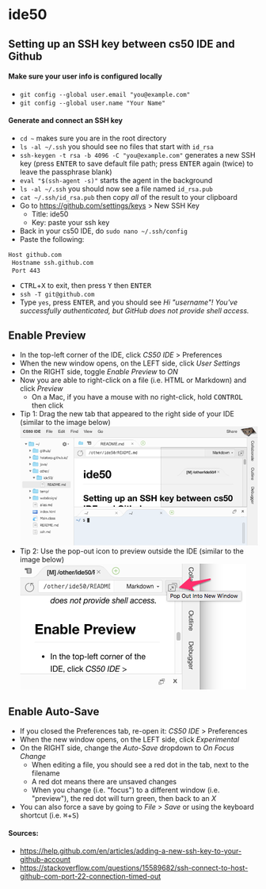 # ide50

## Setting up an SSH key between cs50 IDE and Github

#### Make sure your user info is configured locally
* `git config --global user.email "you@example.com"`
* `git config --global user.name "Your Name"`

#### Generate and connect an SSH key
* `cd ~` makes sure you are in the root directory
* `ls -al ~/.ssh` you should see no files that start with `id_rsa`
* `ssh-keygen -t rsa -b 4096 -C "you@example.com"` generates a new SSH key (press <kbd>ENTER</kbd> to save default file path; press <kbd>ENTER</kbd> again (twice) to leave the passphrase blank)
* `eval "$(ssh-agent -s)"` starts the agent in the background
* `ls -al ~/.ssh` you should now see a file named `id_rsa.pub`
* `cat ~/.ssh/id_rsa.pub` then copy _all_ of the result to your clipboard
* Go to https://github.com/settings/keys > New SSH Key
  * Title: ide50
  * Key: paste your ssh key
* Back in your cs50 IDE, do `sudo nano ~/.ssh/config`
* Paste the following:
```
Host github.com
 Hostname ssh.github.com
 Port 443
```
* <kbd>CTRL</kbd>+<kbd>X</kbd> to exit, then press <kbd>Y</kbd> then <kbd>ENTER</kbd>
* `ssh -T git@github.com`
* Type `yes`, press <kbd>ENTER</kbd>, and you should see *Hi "username"! You've successfully authenticated, but GitHub does not provide shell access.*

## Enable Preview
* In the top-left corner of the IDE, click *CS50 IDE* > Preferences
* When the new window opens, on the LEFT side, click *User Settings*
* On the RIGHT side, toggle *Enable Preview* to *ON*
* Now you are able to right-click on a file (i.e. HTML or Markdown) and click *Preview*
  * On a Mac, if you have a mouse with no right-click, hold <kbd>CONTROL</kbd> then click
* Tip 1: Drag the new tab that appeared to the right side of your IDE (similar to the image below)
![](preview-in.png)
* Tip 2: Use the pop-out icon to preview outside the IDE (similar to the image below)
![](preview-out.png)

## Enable Auto-Save
* If you closed the Preferences tab, re-open it: *CS50 IDE* > Preferences
* When the new window opens, on the LEFT side, click *Experimental*
* On the RIGHT side, change the *Auto-Save* dropdown to *On Focus Change*
  * When editing a file, you should see a red dot in the tab, next to the filename
  * A red dot means there are unsaved changes
  * When you change (i.e. "focus") to a different window (i.e. "preview"), the red dot will turn green, then back to an *X*
* You can also force a save by going to *File* > *Save* or using the keyboard shortcut (i.e. <kbd>⌘</kbd>+<kbd>S</kbd>)

#### Sources:
* https://help.github.com/en/articles/adding-a-new-ssh-key-to-your-github-account
* https://stackoverflow.com/questions/15589682/ssh-connect-to-host-github-com-port-22-connection-timed-out